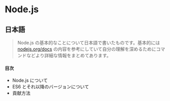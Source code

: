 # Node.js

## 日本語
> Node.js の基本的なことについて日本語で書いたものです。基本的には [nodejs.org/docs](https://nodejs.org/) の内容を参考にしていて自分の理解を深めるためにコマンドなどより詳細な情報をまとめてあります。

#### 目次
* Node.js について
* ES6 とそれ以降のバージョンについて
* 貢献方法
